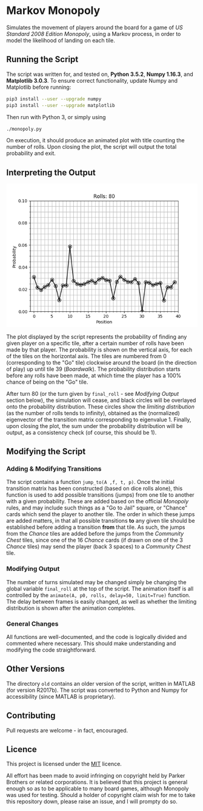 # Markov Monopoly

Simulates the movement of players around the board for a game of *US Standard 2008 Edition Monopoly*, using a Markov process, in order to model the likelihood of landing on each tile.

## Running the Script

The script was written for, and tested on, **Python 3.5.2**, **Numpy 1.16.3**, and **Matplotlib 3.0.3**. To ensure correct functionality, update Numpy and Matplotlib before running:
```bash
pip3 install --user --upgrade numpy
pip3 install --user --upgrade matplotlib
```
Then run with Python 3, or simply using
```bash
./monopoly.py
```

On execution, it should produce an animated plot with title counting the number of rolls. Upon closing the plot, the script will output the total probability and exit.

## Interpreting the Output

![Plot](screenshots/plot.png)

The plot displayed by the script represents the probability of finding any given player on a specific tile, after a certain number of rolls have been made by that player. The probability is shown on the vertical axis, for each of the tiles on the horizontal axis. The tiles are numbered from 0 (corresponding to the "Go" tile) clockwise around the board (in the direction of play) up until tile 39 (*Boardwalk*). The probability distribution starts before any rolls have been made, at which time the player has a 100% chance of being on the "Go" tile.

After turn 80 (or the turn given by `final_roll` - see *Modifying Output* section below), the simulation will cease, and black circles will be overlayed onto the probability distribution. These circles show the *limiting distribution* (as the number of rolls tends to infinity), obtained as the (normalized) eigenvector of the transition matrix corresponding to eigenvalue 1. Finally, upon closing the plot, the sum under the probability distribution will be output, as a consistency check (of course, this should be 1).

## Modifying the Script

### Adding & Modifying Transitions

The script contains a function `jump_to(A ,f, t, p)`. Once the initial transition matrix has been constructed (based on dice rolls alone), this function is used to add possible transitions (jumps) from one tile to another with a given probability. These are added based on the official *Monopoly* rules, and may include such things as a "Go to Jail" square, or "Chance" cards which send the player to another tile. The order in which these jumps are added matters, in that all possible transitions **to** any given tile should be established before adding a transition **from** that tile. As such, the jumps from the *Chance* tiles are added before the jumps from the *Community Chest* tiles, since one of the 16 *Chance* cards (if drawn on one of the 3 *Chance* tiles) may send the player (back 3 spaces) to a *Community Chest* tile.

### Modifying Output

The number of turns simulated may be changed simply be changing the global variable `final_roll` at the top of the script. The animation itself is all controlled by the `animate(A, p0, rolls, delay=50, limit=True)` function. The delay between frames is easily changed, as well as whether the limiting distribution is shown after the animation completes. 

### General Changes

All functions are well-documented, and the code is logically divided and commented where necessary. This should make understanding and modifying the code straightforward.

## Other Versions

The directory `old` contains an older version of the script, written in MATLAB (for version
R2017b). The script was converted to Python and Numpy for accessibility (since MATLAB is proprietary).

## Contributing

Pull requests are welcome - in fact, encouraged.

## Licence

This project is licensed under the [MIT](https://choosealicense.com/licenses/mit/) licence. 

All effort has been made to avoid infringing on copyright held by Parker Brothers or related corporations. It is believed that this project is general enough so as to be applicable to many board games, although Monopoly was used for testing. Should a holder of copyright claim wish for me to take this repository down, please raise an issue, and I will prompty do so. 
